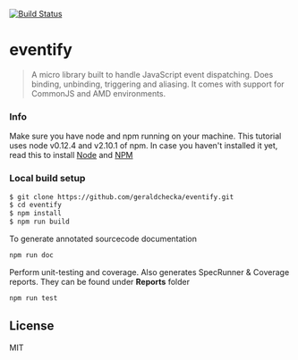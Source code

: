 [![Build Status](https://travis-ci.org/geraldchecka/eventify.svg?branch=master)](https://travis-ci.org/geraldchecka/eventify)

# eventify

> A micro library built to handle JavaScript event dispatching.
> Does binding, unbinding, triggering and aliasing.
> It comes with support for CommonJS and AMD environments.

### Info
Make sure you have node and npm running on your machine. This tutorial uses node v0.12.4 and v2.10.1 of npm. In case you haven't installed it yet, read this to install <a href="https://github.com/joyent/node/wiki/Installation">Node<a/> and <a href="http://blog.npmjs.org/post/85484771375/how-to-install-npm">NPM<a/>

### Local build setup
```sh
$ git clone https://github.com/geraldchecka/eventify.git
$ cd eventify
$ npm install
$ npm run build
```

To generate annotated sourcecode documentation
```sh
npm run doc
```

Perform unit-testing and coverage. Also generates SpecRunner & Coverage reports. They can be found under **Reports** folder
```sh
npm run test
```

License
----
MIT